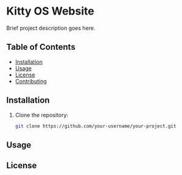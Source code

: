 # Kitty OS Website

Brief project description goes here.

## Table of Contents

- [Installation](#installation)
- [Usage](#usage)
- [License](#license)
- [Contributing](#contributing)

## Installation

1. Clone the repository:

   ```bash
   git clone https://github.com/your-username/your-project.git

## Usage
## License



